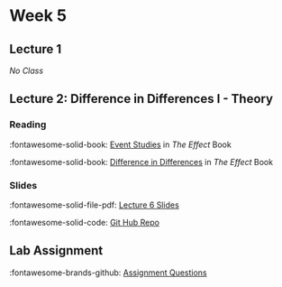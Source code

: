 # Week 5

## Lecture 1

*No Class*

## Lecture 2:  Difference in Differences I - Theory

### Reading

 :fontawesome-solid-book: [Event Studies](https://theeffectbook.net/ch-EventStudies.html) in *The Effect* Book

 :fontawesome-solid-book: [Difference in Differences](https://theeffectbook.net/ch-DifferenceinDifference.html) in *The Effect* Book

### Slides

:fontawesome-solid-file-pdf: [Lecture 6 Slides][l06-student]

:fontawesome-solid-code:  [Git Hub Repo][l06-code]


<!-- :fontawesome-solid-file-pdf: [Lecture 6A Slides][l06a-student] -->

## Lab Assignment

:fontawesome-brands-github: [Assignment Questions][assignment]

<!-- * [Solutions][assignmment-solutions] -->

[assignment]: https://github.com/tisem-digital-marketing/smwa-lab-abtest-nextsteps/

<!-- No Lab this week due to **Ascension** Public Holidays. -->

[l06-student]: ../assets/lectures/week-05/l06_did_student.pdf
[l06a-student]: ../assets/lectures/week-05/l06a-did_applications.pdf
[l06-code]: https://github.com/tisem-digital-marketing/smwa-quasiexp-did-code
